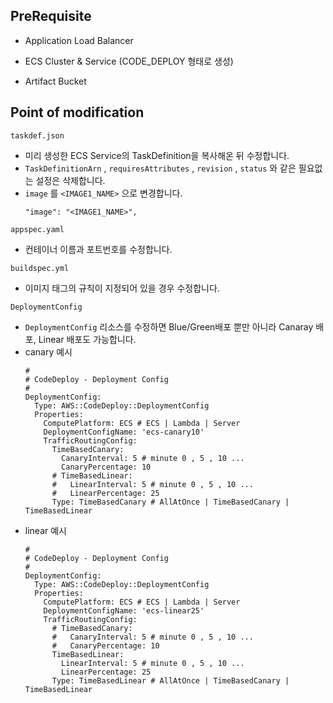 ## PreRequisite

- Application Load Balancer

- ECS Cluster & Service (CODE_DEPLOY 형태로 생성)

- Artifact Bucket

## Point of modification

`taskdef.json`

- 미리 생성한 ECS Service의 TaskDefinition을 복사해온 뒤 수정합니다.
- `TaskDefinitionArn` , `requiresAttributes` , `revision` , `status` 와 같은 필요없는 설정은 삭제합니다.
- `image` 를 `<IMAGE1_NAME>` 으로 변경합니다.
  ```
  "image": "<IMAGE1_NAME>",
  ```

`appspec.yaml`

- 컨테이너 이름과 포트번호를 수정합니다.

`buildspec.yml`

- 이미지 태그의 규칙이 지정되어 있을 경우 수정합니다.

`DeploymentConfig`

- `DeploymentConfig` 리소스를 수정하면 Blue/Green배포 뿐만 아니라 Canaray 배포, Linear 배포도 가능합니다.
- canary 예시
  ```
  #
  # CodeDeploy - Deployment Config
  #
  DeploymentConfig:
    Type: AWS::CodeDeploy::DeploymentConfig
    Properties:
      ComputePlatform: ECS # ECS | Lambda | Server
      DeploymentConfigName: 'ecs-canary10'
      TrafficRoutingConfig:
        TimeBasedCanary:
          CanaryInterval: 5 # minute 0 , 5 , 10 ...
          CanaryPercentage: 10
        # TimeBasedLinear:
        #   LinearInterval: 5 # minute 0 , 5 , 10 ...
        #   LinearPercentage: 25
        Type: TimeBasedCanary # AllAtOnce | TimeBasedCanary | TimeBasedLinear
  ```
- linear 예시
  ```
  #
  # CodeDeploy - Deployment Config
  #
  DeploymentConfig:
    Type: AWS::CodeDeploy::DeploymentConfig
    Properties:
      ComputePlatform: ECS # ECS | Lambda | Server
      DeploymentConfigName: 'ecs-linear25'
      TrafficRoutingConfig:
        # TimeBasedCanary:
        #   CanaryInterval: 5 # minute 0 , 5 , 10 ...
        #   CanaryPercentage: 10
        TimeBasedLinear:
          LinearInterval: 5 # minute 0 , 5 , 10 ...
          LinearPercentage: 25
        Type: TimeBasedLinear # AllAtOnce | TimeBasedCanary | TimeBasedLinear
  ```
